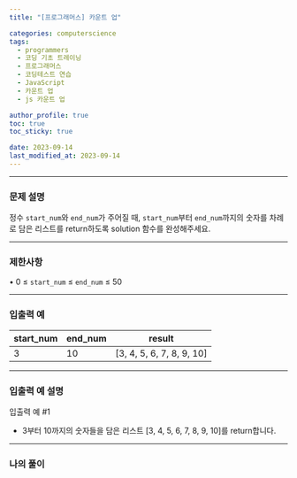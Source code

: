 ```yaml
---
title: "[프로그래머스] 카운트 업"

categories: computerscience
tags:
  - programmers
  - 코딩 기초 트레이닝
  - 프로그래머스
  - 코딩테스트 연습
  - JavaScript
  - 카운트 업
  - js 카운트 업

author_profile: true
toc: true
toc_sticky: true

date: 2023-09-14
last_modified_at: 2023-09-14
---
```


---

### 문제 설명

정수 `start_num`와 `end_num`가 주어질 때, `start_num`부터 `end_num`까지의 숫자를 차례로 담은 리스트를 return하도록 solution 함수를 완성해주세요.

---

### 제한사항

• 0 ≤ `start_num` ≤ `end_num` ≤ 50

---

### 입출력 예

| start_num | end_num | result                    |
| --------- | ------- | ------------------------- |
| 3         | 10      | [3, 4, 5, 6, 7, 8, 9, 10] |

---

### 입출력 예 설명

입출력 예 #1

- 3부터 10까지의 숫자들을 담은 리스트 [3, 4, 5, 6, 7, 8, 9, 10]를 return합니다.

---

### 나의 풀이
